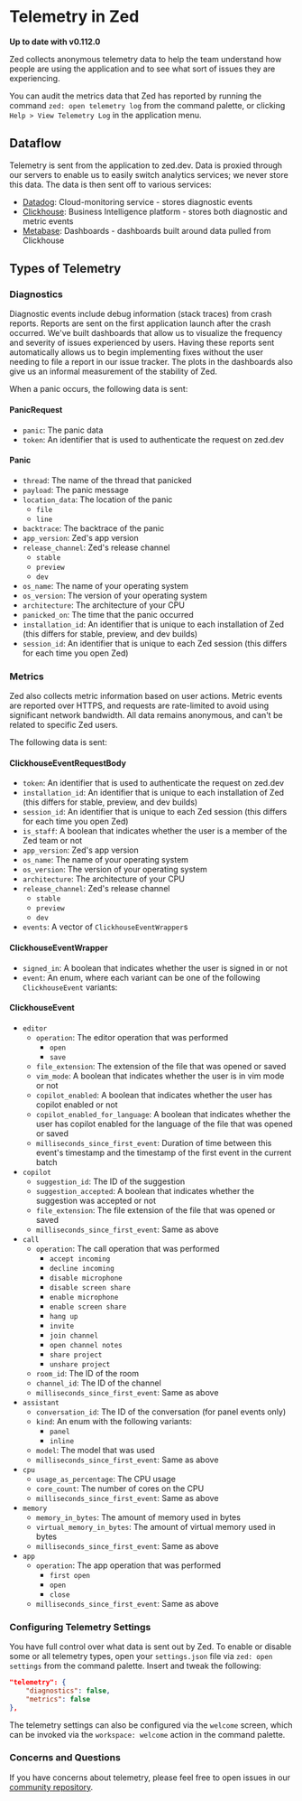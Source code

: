 # Telemetry in Zed

**Up to date with v0.112.0**

Zed collects anonymous telemetry data to help the team understand how people are using the application and to see what sort of issues they are experiencing.

You can audit the metrics data that Zed has reported by running the command `zed: open telemetry log` from the command palette, or clicking `Help > View Telemetry Log` in the application menu.

## Dataflow

Telemetry is sent from the application to zed.dev. Data is proxied through our servers to enable us to easily switch analytics services; we never store this data. The data is then sent off to various services:

- [Datadog](https://www.datadoghq.com): Cloud-monitoring service - stores diagnostic events
- [Clickhouse](https://clickhouse.com): Business Intelligence platform - stores both diagnostic and metric events
- [Metabase](https://www.metabase.com): Dashboards - dashboards built around data pulled from Clickhouse

## Types of Telemetry

### Diagnostics

Diagnostic events include debug information (stack traces) from crash reports. Reports are sent on the first application launch after the crash occurred. We've built dashboards that allow us to visualize the frequency and severity of issues experienced by users. Having these reports sent automatically allows us to begin implementing fixes without the user needing to file a report in our issue tracker. The plots in the dashboards also give us an informal measurement of the stability of Zed.

When a panic occurs, the following data is sent:

#### PanicRequest

- `panic`: The panic data
- `token`: An identifier that is used to authenticate the request on zed.dev

#### Panic

- `thread`: The name of the thread that panicked
- `payload`: The panic message
- `location_data`: The location of the panic
    - `file`
    - `line`
- `backtrace`: The backtrace of the panic
- `app_version`: Zed's app version
- `release_channel`: Zed's release channel
    - `stable`
    - `preview`
    - `dev`
- `os_name`: The name of your operating system
- `os_version`: The version of your operating system
- `architecture`: The architecture of your CPU
- `panicked_on`: The time that the panic occurred
- `installation_id`: An identifier that is unique to each installation of Zed (this differs for stable, preview, and dev builds)
- `session_id`: An identifier that is unique to each Zed session (this differs for each time you open Zed)

### Metrics

Zed also collects metric information based on user actions. Metric events are reported over HTTPS, and requests are rate-limited to avoid using significant network bandwidth. All data remains anonymous, and can't be related to specific Zed users.

The following data is sent:

#### ClickhouseEventRequestBody

- `token`: An identifier that is used to authenticate the request on zed.dev
- `installation_id`: An identifier that is unique to each installation of Zed (this differs for stable, preview, and dev builds)
- `session_id`: An identifier that is unique to each Zed session (this differs for each time you open Zed)
- `is_staff`: A boolean that indicates whether the user is a member of the Zed team or not
- `app_version`: Zed's app version
- `os_name`: The name of your operating system
- `os_version`: The version of your operating system
- `architecture`: The architecture of your CPU
- `release_channel`: Zed's release channel
    - `stable`
    - `preview`
    - `dev`
- `events`: A vector of `ClickhouseEventWrapper`s

#### ClickhouseEventWrapper

- `signed_in`: A boolean that indicates whether the user is signed in or not
- `event`: An enum, where each variant can be one of the following `ClickhouseEvent` variants:

#### ClickhouseEvent

- `editor`
    - `operation`: The editor operation that was performed
        - `open`
        - `save`
    - `file_extension`: The extension of the file that was opened or saved
    - `vim_mode`: A boolean that indicates whether the user is in vim mode or not
    - `copilot_enabled`: A boolean that indicates whether the user has copilot enabled or not
    - `copilot_enabled_for_language`: A boolean that indicates whether the user has copilot enabled for the language of the file that was opened or saved
    - `milliseconds_since_first_event`: Duration of time between this event's timestamp and the timestamp of the first event in the current batch
- `copilot`
    - `suggestion_id`: The ID of the suggestion
    - `suggestion_accepted`: A boolean that indicates whether the suggestion was accepted or not
    - `file_extension`: The file extension of the file that was opened or saved
    - `milliseconds_since_first_event`: Same as above
- `call`
    - `operation`: The call operation that was performed
        - `accept incoming`
        - `decline incoming`
        - `disable microphone`
        - `disable screen share`
        - `enable microphone`
        - `enable screen share`
        - `hang up`
        - `invite`
        - `join channel`
        - `open channel notes`
        - `share project`
        - `unshare project`
    - `room_id`: The ID of the room
    - `channel_id`: The ID of the channel
    - `milliseconds_since_first_event`: Same as above
- `assistant`
    - `conversation_id`: The ID of the conversation (for panel events only)
    - `kind`: An enum with the following variants:
        - `panel`
        - `inline`
    - `model`: The model that was used
    - `milliseconds_since_first_event`: Same as above
- `cpu`
    - `usage_as_percentage`: The CPU usage
    - `core_count`: The number of cores on the CPU
    - `milliseconds_since_first_event`: Same as above
- `memory`
    - `memory_in_bytes`: The amount of memory used in bytes
    - `virtual_memory_in_bytes`: The amount of virtual memory used in bytes
    - `milliseconds_since_first_event`: Same as above
- `app`
    - `operation`: The app operation that was performed
        - `first open`
        - `open`
        - `close`
    - `milliseconds_since_first_event`: Same as above

### Configuring Telemetry Settings

You have full control over what data is sent out by Zed. To enable or disable some or all telemetry types, open your `settings.json` file via `zed: open settings` from the command palette. Insert and tweak the following:

```json
"telemetry": {
    "diagnostics": false,
    "metrics": false
},
```

The telemetry settings can also be configured via the `welcome` screen, which can be invoked via the `workspace: welcome` action in the command palette.

### Concerns and Questions

If you have concerns about telemetry, please feel free to open issues in our [community repository](https://github.com/zed-industries/community/issues/new/choose).
